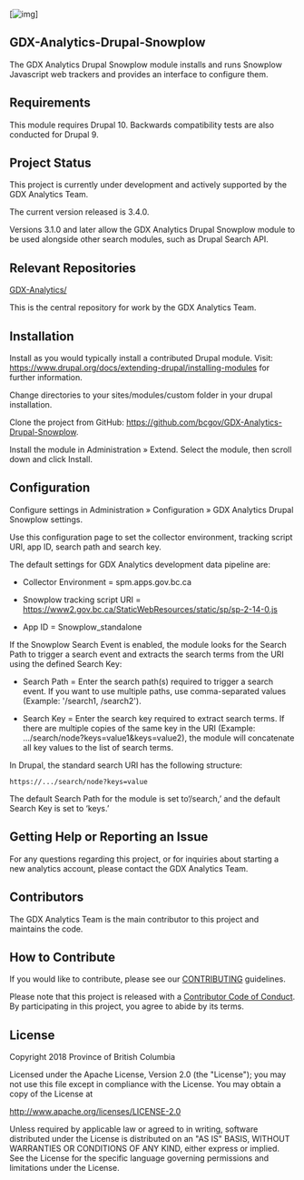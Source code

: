 [![img](https://img.shields.io/badge/Lifecycle-Experimental-339999)]
## GDX-Analytics-Drupal-Snowplow

The GDX Analytics Drupal Snowplow module installs and runs Snowplow 
Javascript web trackers and provides an interface to configure them.
  
## Requirements  

This module requires Drupal 10. Backwards compatibility tests are also conducted for Drupal 9.

## Project Status

This project is currently under development and actively supported by the GDX Analytics Team.

The current version released is 3.4.0. 

Versions 3.1.0 and later allow the GDX Analytics Drupal Snowplow module to be used alongside other search modules, such as Drupal Search API.
  
## Relevant Repositories
[GDX-Analytics/](https://github.com/bcgov/GDX-Analytics/)

This is the central repository for work by the GDX Analytics Team.

## Installation
 
Install as you would typically install a contributed Drupal module. Visit: https://www.drupal.org/docs/extending-drupal/installing-modules for further information.

Change directories to your sites/modules/custom folder in your drupal installation.
  
Clone the project from GitHub: https://github.com/bcgov/GDX-Analytics-Drupal-Snowplow.
  
Install the module in Administration » Extend. Select the module, then scroll down and click Install.

## Configuration

Configure settings in Administration » Configuration » GDX Analytics Drupal Snowplow settings.
    
Use this configuration page to set the collector environment, tracking script URI, app ID, search path and search key.

The default settings for GDX Analytics development data pipeline are:

- Collector Environment = spm.apps.gov.bc.ca

- Snowplow tracking script URI = https://www2.gov.bc.ca/StaticWebResources/static/sp/sp-2-14-0.js

- App ID = Snowplow_standalone

If the Snowplow Search Event is enabled, the module looks for the Search Path to trigger a search event and extracts the search terms from the URI using the defined Search Key:

- Search Path = Enter the search path(s) required to trigger a search event. If you want to use multiple paths, use comma-separated values (Example: '/search1, /search2'). 

- Search Key = Enter the search key required to extract search terms. If there are multiple copies of the same key in the URI (Example: .../search/node?keys=value1&keys=value2), the module will concatenate all key values to the list of search terms.

In Drupal, the standard search URI has the following structure:

```https://.../search/node?keys=value```

The default Search Path for the module is set to‘/search,’ and the default Search Key is set to ‘keys.’ 

## Getting Help or Reporting an Issue
 
For any questions regarding this project, or for inquiries about starting a new analytics account, please contact the GDX Analytics Team.

## Contributors

The GDX Analytics Team is the main contributor to this project and maintains the code.

## How to Contribute

If you would like to contribute, please see our [CONTRIBUTING](CONTRIBUTING.md) guidelines.

Please note that this project is released with a [Contributor Code of Conduct](CODE_OF_CONDUCT.md). By participating in this project, you agree to abide by its terms.

## License

Copyright 2018 Province of British Columbia

Licensed under the Apache License, Version 2.0 (the "License");
you may not use this file except in compliance with the License.
You may obtain a copy of the License at

   http://www.apache.org/licenses/LICENSE-2.0

Unless required by applicable law or agreed to in writing, software
distributed under the License is distributed on an "AS IS" BASIS,
WITHOUT WARRANTIES OR CONDITIONS OF ANY KIND, either express or implied.
See the License for the specific language governing permissions and limitations under the License.
